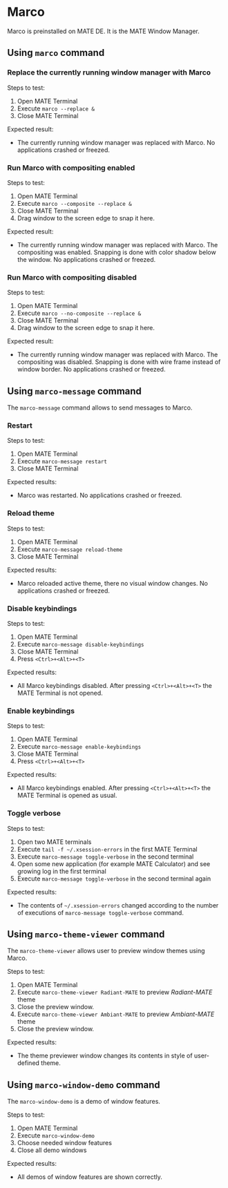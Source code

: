 # Marco

Marco is preinstalled on MATE DE. It is the MATE Window Manager.

## Using `marco` command

### Replace the currently running window manager with Marco

Steps to test:

1. Open MATE Terminal
1. Execute `marco --replace &`
1. Close MATE Terminal

Expected result:

* The currently running window manager was replaced with Marco. No applications crashed or freezed.

### Run Marco with compositing enabled

Steps to test:

1. Open MATE Terminal
1. Execute `marco --composite --replace &`
1. Close MATE Terminal
1. Drag window to the screen edge to snap it here.

Expected result:

* The currently running window manager was replaced with Marco. The compositing was enabled. Snapping is done with color shadow below the window. No applications crashed or freezed.

### Run Marco with compositing disabled

Steps to test:

1. Open MATE Terminal
1. Execute `marco --no-composite --replace &`
1. Close MATE Terminal
1. Drag window to the screen edge to snap it here.

Expected result:

* The currently running window manager was replaced with Marco. The compositing was disabled. Snapping is done with wire frame instead of window border. No applications crashed or freezed.

## Using `marco-message` command

The `marco-message` command allows to send messages to Marco.

### Restart

Steps to test:

1. Open MATE Terminal
1. Execute `marco-message restart`
1. Close MATE Terminal

Expected results:

* Marco was restarted. No applications crashed or freezed.

### Reload theme

Steps to test:

1. Open MATE Terminal
1. Execute `marco-message reload-theme`
1. Close MATE Terminal

Expected results:

* Marco reloaded active theme, there no visual window changes. No applications crashed or freezed.

### Disable keybindings

Steps to test:

1. Open MATE Terminal
1. Execute `marco-message disable-keybindings`
1. Close MATE Terminal
1. Press `<Ctrl>+<Alt>+<T>`

Expected results:

* All Marco keybindings disabled. After pressing `<Ctrl>+<Alt>+<T>` the MATE Terminal is not opened.

### Enable keybindings

Steps to test:

1. Open MATE Terminal
1. Execute `marco-message enable-keybindings`
1. Close MATE Terminal
1. Press `<Ctrl>+<Alt>+<T>`

Expected results:

* All Marco keybindings enabled. After pressing `<Ctrl>+<Alt>+<T>` the MATE Terminal is opened as usual.

### Toggle verbose

Steps to test:

1. Open two MATE terminals
1. Execute `tail -f ~/.xsession-errors` in the first MATE Terminal
1. Execute `marco-message toggle-verbose` in the second terminal
1. Open some new application (for example MATE Calculator) and see growing log in the first terminal
1. Execute `marco-message toggle-verbose` in the second terminal again

Expected results:

* The contents of `~/.xsession-errors` changed according to the number of executions of `marco-message toggle-verbose` command.

## Using `marco-theme-viewer` command

The `marco-theme-viewer` allows user to preview window themes using Marco.

Steps to test:

1. Open MATE Terminal
1. Execute `marco-theme-viewer Radiant-MATE` to preview *Radiant-MATE* theme
1. Close the preview window.
1. Execute `marco-theme-viewer Ambiant-MATE` to preview *Ambiant-MATE* theme
1. Close the preview window.

Expected results:

* The theme previewer window changes its contents in style of user-defined theme.

## Using `marco-window-demo` command

The `marco-window-demo` is a demo of window features.

Steps to test:

1. Open MATE Terminal
1. Execute `marco-window-demo`
1. Choose needed window features
1. Close all demo windows

Expected results:

* All demos of window features are shown correctly.